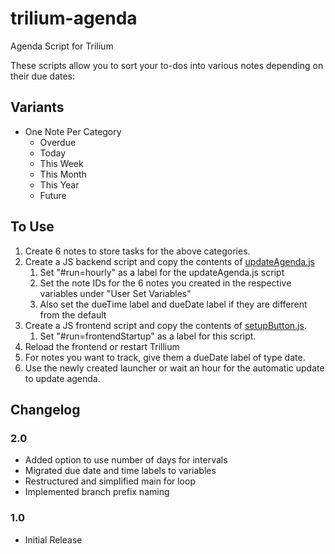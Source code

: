 # trilium-agenda
Agenda Script for Trilium


These scripts allow you to sort your to-dos into various notes depending on their due dates:




## Variants
- One Note Per Category
   - Overdue
   - Today
   - This Week
   - This Month
   - This Year
   - Future


## To Use
1. Create 6 notes to store tasks for the above categories.
2. Create a JS backend script and copy the contents of [updateAgenda.js](./updateAgenda.js)
   1. Set "#run=hourly" as a label for the updateAgenda.js script
   2. Set the note IDs for the 6 notes you created in the respective variables under "User Set Variables"
   3. Also set the dueTime label and dueDate label if they are different from the default
3. Create a JS frontend script and copy the contents of [setupButton.js](./setupButton.js). 
   1. Set "#run=frontendStartup" as a label for this script.
4. Reload the frontend or restart Trillium
5. For notes you want to track, give them a dueDate label of type date.
6.  Use the newly created launcher or wait an hour for the automatic update to update agenda.


## Changelog

### 2.0
- Added option to use number of days for intervals
- Migrated due date and time labels to variables
- Restructured and simplified main for loop
- Implemented branch prefix naming

### 1.0 
- Initial Release
